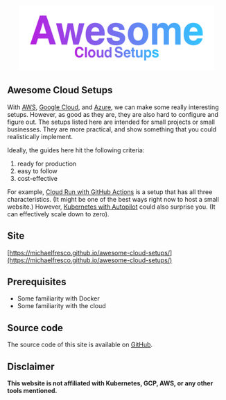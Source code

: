 <p align="center">
  <a href="https://michaelfresco.github.io/awesome-cloud-setups/"><img src="docs/img/logo-text.svg" style="max-width: 450px; height: 150px; width: 100%;"></a>
</p>


## Awesome Cloud Setups

With [AWS](https://aws.amazon.com/), [Google Cloud](https://cloud.google.com/), and [Azure](https://azure.microsoft.com/en-us/), we can make some really interesting setups.
However, as good as they are, they are also hard to configure and figure out.
The setups listed here are intended for small projects or small businesses.
They are more practical, and show something that you could realistically implement.

Ideally, the guides here hit the following criteria:

1. ready for production
2. easy to follow
3. cost-effective

For example, [Cloud Run with GitHub Actions](cloud-run-gh-actions.md) is a setup that has all three characteristics.
(It might be one of the best ways right now to host a small website.)
However, [Kubernetes with Autopilot](gke-autopilot.md) could also surprise you.
(It can effectively scale down to zero).

## Site

[https://michaelfresco.github.io/awesome-cloud-setups/](https://michaelfresco.github.io/awesome-cloud-setups/)

## Prerequisites

- Some familiarity with Docker
- Some familiarity with the cloud

## Source code

The source code of this site is available on [GitHub](https://github.com/michaelfresco/awesome-setup-guides).

## Disclaimer

**This website is not affiliated with Kubernetes, GCP, AWS, or any other tools mentioned.**


